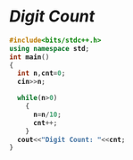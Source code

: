 # _Digit Count_

<b>

```cpp
#include<bits/stdc++.h>
using namespace std;
int main()
{
  int n,cnt=0;
  cin>>n;

  while(n>0)
    {
      n=n/10;
      cnt++;
    }
  cout<<"Digit Count: "<<cnt;
}
```
</b>


